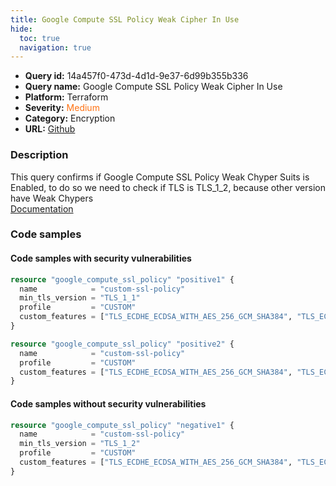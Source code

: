 ```yaml
---
title: Google Compute SSL Policy Weak Cipher In Use
hide:
  toc: true
  navigation: true
---
```


<style>
  .highlight .hll {
    background-color: #ff171742;
  }
  .md-content {
    max-width: 1100px;
    margin: 0 auto;
  }
</style>

-   **Query id:** 14a457f0-473d-4d1d-9e37-6d99b355b336
-   **Query name:** Google Compute SSL Policy Weak Cipher In Use
-   **Platform:** Terraform
-   **Severity:** <span style="color:#ff7213">Medium</span>
-   **Category:** Encryption
-   **URL:** [Github](https://github.com/Checkmarx/kics/tree/master/assets/queries/terraform/gcp/google_compute_ssl_policy_weak_cipher_in_use)

### Description
This query confirms if Google Compute SSL Policy Weak Chyper Suits is Enabled, to do so we need to check if TLS is TLS_1_2, because other version have Weak Chypers<br>
[Documentation](https://registry.terraform.io/providers/hashicorp/google/latest/docs/resources/compute_ssl_policy)

### Code samples
#### Code samples with security vulnerabilities
```tf title="Positive test num. 1 - tf file" hl_lines="8 3"
resource "google_compute_ssl_policy" "positive1" {
  name            = "custom-ssl-policy"
  min_tls_version = "TLS_1_1"
  profile         = "CUSTOM"
  custom_features = ["TLS_ECDHE_ECDSA_WITH_AES_256_GCM_SHA384", "TLS_ECDHE_RSA_WITH_AES_256_GCM_SHA384"]
}

resource "google_compute_ssl_policy" "positive2" {
  name            = "custom-ssl-policy"
  profile         = "CUSTOM"
  custom_features = ["TLS_ECDHE_ECDSA_WITH_AES_256_GCM_SHA384", "TLS_ECDHE_RSA_WITH_AES_256_GCM_SHA384"]
}
```


#### Code samples without security vulnerabilities
```tf title="Negative test num. 1 - tf file"
resource "google_compute_ssl_policy" "negative1" {
  name            = "custom-ssl-policy"
  min_tls_version = "TLS_1_2"
  profile         = "CUSTOM"
  custom_features = ["TLS_ECDHE_ECDSA_WITH_AES_256_GCM_SHA384", "TLS_ECDHE_RSA_WITH_AES_256_GCM_SHA384"]
}
```
